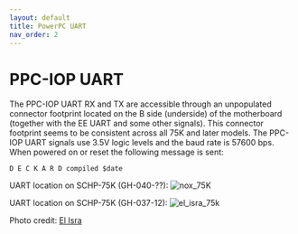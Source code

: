 ```yaml
---
layout: default
title: PowerPC UART
nav_order: 2
---
```


# PPC-IOP UART

The PPC-IOP UART RX and TX are accessible through an unpopulated connector footprint located on the B side (underside) of the motherboard (together with the EE UART and some other signals). This connector footprint seems to be consistent across all 75K and later models. The PPC-IOP UART signals use 3.5V logic levels and the baud rate is 57600 bps. When powered on or reset the following message is sent:

```
D E C K A R D compiled $date
```

UART location on SCHP-75K (GH-040-??):
![nox_75K](https://github.com/qnox32/PPC-IOP/assets/123997012/966b0516-266d-4504-8871-a3fbcb9a1aa4)


UART location on SCHP-75K (GH-037-12):
![el_isra_75k](https://github.com/qnox32/PPC-IOP/assets/123997012/978b56cb-d2df-444b-9fc7-a79a946ff1c1)

Photo credit: [El Isra](https://github.com/israpps)